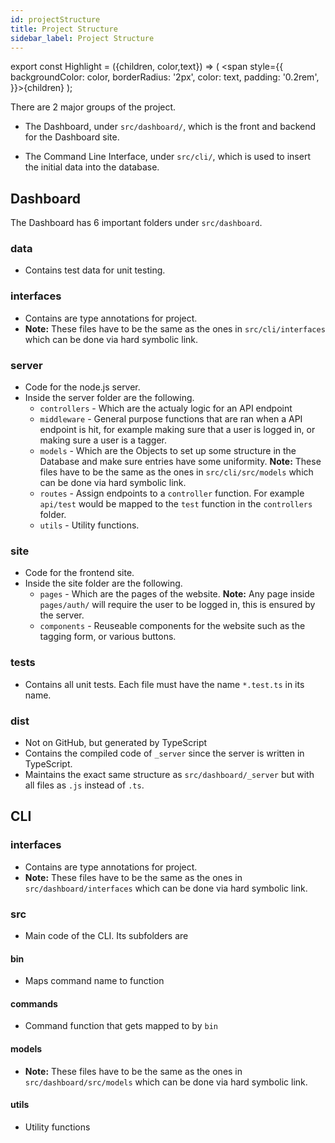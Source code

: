 ```yaml
---
id: projectStructure
title: Project Structure
sidebar_label: Project Structure
---
```


export const Highlight = ({children, color,text}) => ( <span style={{
      backgroundColor: color,
      borderRadius: '2px',
      color: text,
      padding: '0.2rem',
    }}>{children}</span> );

There are 2 major groups of the project.  


- The Dashboard, under `src/dashboard/`, which is the front and backend for the Dashboard site. 


- The Command Line Interface, under `src/cli/`, which is used to insert the
  initial data into the database.

## Dashboard

The Dashboard has 6 important folders under `src/dashboard`.  

### data

- Contains test data for unit testing.

### interfaces

- Contains are type annotations for project.
- <Highlight color="#7db343" text="#000"><b>Note:</b></Highlight> These files have to be the same as the ones in `src/cli/interfaces` which can be done via hard symbolic link.


### server

- Code for the node.js server.
- Inside the server folder are the following.
    - `controllers` - Which are the actualy logic for an API endpoint
    - `middleware` - General purpose functions that are ran when a API endpoint
    is hit, for example making sure that a user is logged in, or making sure a user is a tagger.
    - `models` - Which are the Objects to set up some structure in the Database and make sure entries have some uniformity. <Highlight color="#7db343" text="#000">**Note:**</Highlight> These files have to be the same as the ones in `src/cli/src/models` which can be done via hard symbolic link.
    - `routes` - Assign endpoints to a `controller` function. For example `api/test` would be mapped to the `test` function in the `controllers` folder.
    - `utils` - Utility functions.

### site

- Code for the frontend site.
- Inside the site folder are the following.
    - `pages` - Which are the pages of the website. <Highlight color="#7db343" text="#000">**Note:**</Highlight> Any page inside `pages/auth/` will require the user to be logged in, this is ensured by the server.
    - `components`  - Reuseable components for the website such as the tagging form, or various buttons.

### tests

- Contains all unit tests. Each file must have the name `*.test.ts` in its name.

### dist
- Not on GitHub, but generated by TypeScript
- Contains the compiled code of `_server` since the server is written in TypeScript. 
- Maintains the exact same structure as `src/dashboard/_server` but with all files as `.js` instead of `.ts`.


## CLI

### interfaces

- Contains are type annotations for project.
- <Highlight color="#7db343" text="#000"><b>Note:</b></Highlight> These files have to be the same as the ones in `src/dashboard/interfaces` which can be done via hard symbolic link.

### src

- Main code of the CLI. Its subfolders are

#### bin

- Maps command name to function

#### commands

- Command function that gets mapped to by `bin`

#### models

- <Highlight color="#7db343" text="#000"><b>Note:</b></Highlight> These files have to be the same as the ones in `src/dashboard/src/models` which can be done via hard symbolic link.

#### utils

- Utility functions
